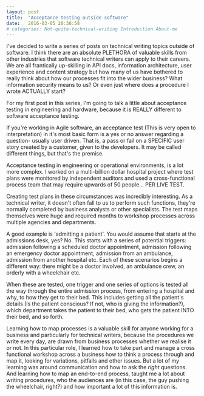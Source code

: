 ```yaml
---
layout: post
title:  "Acceptance testing outside software"
date:   2016-03-05 20:36:58
# categories: Not-quite-technical-writing Introduction About-me
---
```


I've decided to write a series of posts on technical writing topics outside of software. I think there are an absolute PLETHORA of valuable skills from other industries that software technical writers can apply to their careers. We are all frantically up-skilling in API docs, information architecture, user experience and content strategy but how many of us have bothered to really think about how our processes fit into the wider business? What information security means to us? Or even just where does a procedure I wrote ACTUALLY start?

For my first post in this series, I'm going to talk a little about acceptance testing in engineering and hardware, because it is REALLY different to software acceptance testing.

If you're working in Agile software, an acceptance test (This is very open to interpretation) in it's most basic form is a yes or no answer regarding a question- usually user driven. That is, a pass or fail on a SPECIFIC user story created by a customer, given to the developers. It may be called different things, but that's the premise.

Acceptance testing in engineering or operational environments, is a lot more complex. I worked on a multi-billion dollar hospital project where test plans were monitored by independent auditors and used a cross-functional process team that may require upwards of 50 people... PER LIVE TEST.

Creating test plans in these circumstances was incredibly interesting. As a technical writer, it doesn't often fall to us to perform such functions, they're normally completed by business analysts or other specialists. The test maps themselves were huge and required months to workshop processes across multiple agencies and departments.

A good example is 'admitting a patient'. You would assume that starts at the admissions desk, yes? No. This starts with a series of potential triggers: admission following a scheduled doctor appointment, admission following an emergency doctor appointment, admission from an ambulance, admission from another hospital etc. Each of these scenarios begins a different way: there might be a doctor involved, an ambulance crew, an orderly with a wheelchair etc.

 When these are tested, one trigger and one series of options is tested all the way through the entire admission process, from entering a hospital and why, to how they get to their bed. This includes getting all the patient's details (Is the patient conscious? If not, who is giving the information?), which department takes the patient to their bed, who gets the patient INTO their bed, and so forth.

 Learning how to map processes is a valuable skill for anyone working for a business and particularly for technical writers, because the procedures we write every day, are drawn from business processes whether we realise it or not. In this particular role, I learned how to take part and manage a cross functional workshop across a business how to think a process through and map it, looking for variations, pitfalls and other issues. But a lot of my learning was around communication and how to ask the *right* questions. And learning how to map an end-to-end process, taught me a lot about writing procedures, who the audiences are (in this case, the guy pushing the wheelchair, right?) and how important a lot of this information is.
